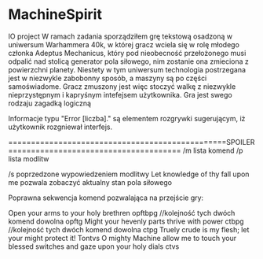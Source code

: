 # MachineSpirit
IO project
W ramach zadania sporządziłem grę tekstową osadzoną w uniwersum Warhammera 40k, w której gracz wciela się w rolę młodego członka 
Adeptus Mechanicus, który pod nieobecność przełożonego musi odpalić nad stolicą generator pola siłowego, nim zostanie ona zmieciona
z powierzchni planety.
Niestety w tym uniwersum technologia postrzegana jest w niezwykle zabobonny sposób, a maszyny są po części samoświadome.
Gracz zmuszony jest więc stoczyć walkę z niezwykle nieprzystępnym i kapryśnym intefejsem użytkownika.
Gra jest swego rodzaju zagadką logiczną 

Informacje typu "Error [liczba]." są elementem rozgrywki sugerującym, iż użytkownik rozgniewał interfejs.

================================================SPOILER======================================
/m lista komend
/p lista modlitw

/s poprzedzone wypowiedzeniem modlitwy
Let knowledge of thy fall upon me
pozwala zobaczyć aktualny stan pola siłowego

Poprawna sekwencja komend pozwalająca na przejście gry:


Open your arms to your holy brethren
opftbpg //kolejność tych dwóch komend dowolna
opftg
Might your hevenly parts thrive with power
ctbpg //kolejność tych dwóch komend dowolna
ctpg
Truely crude is my flesh; let your might protect it!
Tontvs
O mighty Machine allow me to touch your blessed switches and gaze upon your holy dials
ctvs
